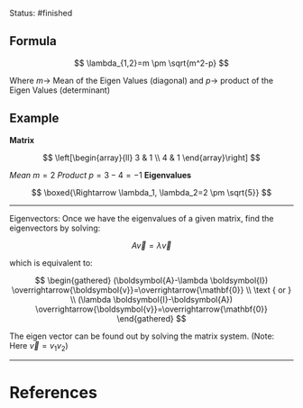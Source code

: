 Status: #finished 
## Formula  

$$
\lambda_{1,2}=m \pm \sqrt{m^2-p}
$$


Where $m \rightarrow$ Mean of the Eigen Values (diagonal) and $p \rightarrow$ product of the Eigen Values (determinant)
## Example
**Matrix**

$$
\left[\begin{array}{ll}
3 & 1 \\
4 & 1
\end{array}\right]
$$

*Mean* $m=2$
*Product* $p=3-4=-1$
**Eigenvalues**

$$
\boxed{\Rightarrow \lambda_1, \lambda_2=2 \pm \sqrt{5}}
$$



---
Eigenvectors:
Once we have the eigenvalues of a given matrix, find the eigenvectors by solving:

$$
A \vec{v}=\lambda \vec{v}
$$

which is equivalent to:

$$
\begin{gathered}
(\boldsymbol{A}-\lambda \boldsymbol{I}) \overrightarrow{\boldsymbol{v}}=\overrightarrow{\mathbf{0}} \\
\text { or } \\
(\lambda \boldsymbol{I}-\boldsymbol{A}) \overrightarrow{\boldsymbol{v}}=\overrightarrow{\mathbf{0}}
\end{gathered}
$$


The eigen vector can be found out by solving the matrix system. (Note: Here $\vec{v}=v_1 v_2$)





---
# References
